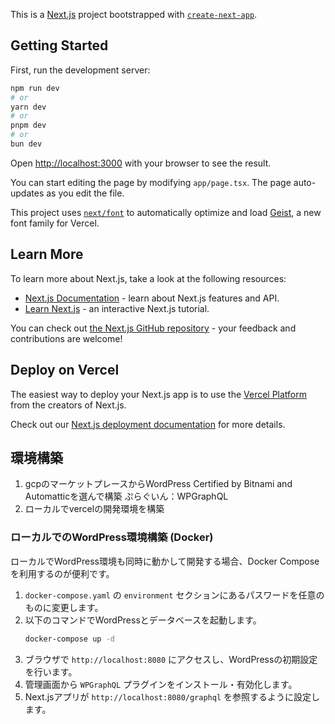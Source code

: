 This is a [Next.js](https://nextjs.org) project bootstrapped with [`create-next-app`](https://nextjs.org/docs/app/api-reference/cli/create-next-app).

## Getting Started

First, run the development server:

```bash
npm run dev
# or
yarn dev
# or
pnpm dev
# or
bun dev
```

Open [http://localhost:3000](http://localhost:3000) with your browser to see the result.

You can start editing the page by modifying `app/page.tsx`. The page auto-updates as you edit the file.

This project uses [`next/font`](https://nextjs.org/docs/app/building-your-application/optimizing/fonts) to automatically optimize and load [Geist](https://vercel.com/font), a new font family for Vercel.

## Learn More

To learn more about Next.js, take a look at the following resources:

- [Next.js Documentation](https://nextjs.org/docs) - learn about Next.js features and API.
- [Learn Next.js](https://nextjs.org/learn) - an interactive Next.js tutorial.

You can check out [the Next.js GitHub repository](https://github.com/vercel/next.js) - your feedback and contributions are welcome!

## Deploy on Vercel

The easiest way to deploy your Next.js app is to use the [Vercel Platform](https://vercel.com/new?utm_medium=default-template&filter=next.js&utm_source=create-next-app&utm_campaign=create-next-app-readme) from the creators of Next.js.

Check out our [Next.js deployment documentation](https://nextjs.org/docs/app/building-your-application/deploying) for more details.

## 環境構築
1. gcpのマーケットプレースからWordPress Certified by Bitnami and Automatticを選んで構築
ぷらぐいん：WPGraphQL
2. ローカルでvercelの開発環境を構築

### ローカルでのWordPress環境構築 (Docker)

ローカルでWordPress環境も同時に動かして開発する場合、Docker Compose を利用するのが便利です。

1. `docker-compose.yaml` の `environment` セクションにあるパスワードを任意のものに変更します。
2. 以下のコマンドでWordPressとデータベースを起動します。
   ```bash
   docker-compose up -d
   ```
3. ブラウザで `http://localhost:8080` にアクセスし、WordPressの初期設定を行います。
4. 管理画面から `WPGraphQL` プラグインをインストール・有効化します。
5. Next.jsアプリが `http://localhost:8080/graphql` を参照するように設定します。
